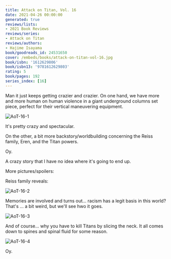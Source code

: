 ```yaml
---
title: Attack on Titan, Vol. 16
date: 2021-04-26 00:00:00
generated: true
reviews/lists:
- 2021 Book Reviews
reviews/series:
- Attack on Titan
reviews/authors:
- Hajime Isayama
book/goodreads_id: 24531650
cover: /embeds/books/attack-on-titan-vol-16.jpg
book/isbn: '1612629806'
book/isbn13: '9781612629803'
rating: 5
book/pages: 192
series_index: [16]
---
```

Man it just keeps getting crazier and crazier. On one hand, we have more and more human on human violence in a giant underground columns set piece, perfect for their vertical maneuvering equipment.  

![AoT-16-1](/embeds/books/attachments/aot-16-1.png)  

<!--more-->

It's pretty crazy and spectacular.  

On the other, a bit more backstory/worldbuilding concerning the Reiss family, Eren, and the Titan powers.  

Oy.  

A crazy story that I have no idea where it's going to end up.  

More pictures/spoilers:  

Reiss family reveals:  

![AoT-16-2](/embeds/books/attachments/aot-16-2.png)  

Memories are involved and turns out... racism has a legit basis in this world? That's ... a bit weird, but we'll see hwo it goes.  

![AoT-16-3](/embeds/books/attachments/aot-16-3.png)  

And of course... why you have to kill Titans by slicing the neck. It all comes down to spines and spinal fluid for some reason.  

![AoT-16-4](/embeds/books/attachments/aot-16-4.png)  

Oy.